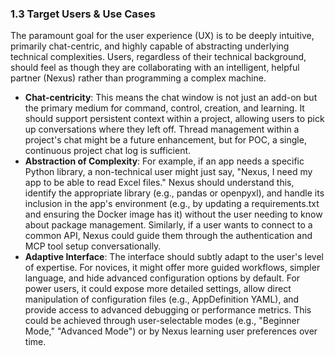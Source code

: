 ### 1.3 Target Users & Use Cases

The paramount goal for the user experience (UX) is to be deeply intuitive, primarily chat-centric, and highly capable of abstracting underlying technical complexities. Users, regardless of their technical background, should feel as though they are collaborating with an intelligent, helpful partner (Nexus) rather than programming a complex machine.
*   **Chat-centricity**: This means the chat window is not just an add-on but the primary medium for command, control, creation, and learning. It should support persistent context within a project, allowing users to pick up conversations where they left off. Thread management within a project's chat might be a future enhancement, but for POC, a single, continuous project chat log is sufficient.
*   **Abstraction of Complexity**: For example, if an app needs a specific Python library, a non-technical user might just say, "Nexus, I need my app to be able to read Excel files." Nexus should understand this, identify the appropriate library (e.g., pandas or openpyxl), and handle its inclusion in the app's environment (e.g., by updating a requirements.txt and ensuring the Docker image has it) without the user needing to know about package management. Similarly, if a user wants to connect to a common API, Nexus could guide them through the authentication and MCP tool setup conversationally.
*   **Adaptive Interface**: The interface should subtly adapt to the user's level of expertise. For novices, it might offer more guided workflows, simpler language, and hide advanced configuration options by default. For power users, it could expose more detailed settings, allow direct manipulation of configuration files (e.g., AppDefinition YAML), and provide access to advanced debugging or performance metrics. This could be achieved through user-selectable modes (e.g., "Beginner Mode," "Advanced Mode") or by Nexus learning user preferences over time.
